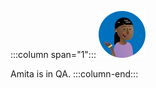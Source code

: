 :::column span="1":::
![Cartoon depiction of Amita](../../shared/media/amita.png)

Amita is in QA.
:::column-end:::

